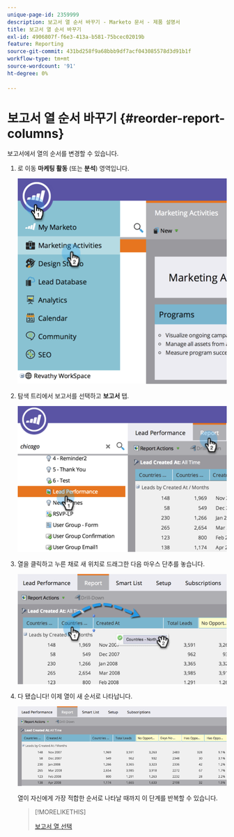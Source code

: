 ```yaml
---
unique-page-id: 2359999
description: 보고서 열 순서 바꾸기 - Marketo 문서 - 제품 설명서
title: 보고서 열 순서 바꾸기
exl-id: 4906807f-f6e3-413a-b581-75bcec02019b
feature: Reporting
source-git-commit: 431bd258f9a68bbb9df7acf043085578d3d91b1f
workflow-type: tm+mt
source-wordcount: '91'
ht-degree: 0%

---
```


# 보고서 열 순서 바꾸기 {#reorder-report-columns}

보고서에서 열의 순서를 변경할 수 있습니다.

1. 로 이동 **마케팅 활동** (또는 **분석**) 영역입니다.

   ![](assets/image2014-9-16-10-3a50-3a27.png)

1. 탐색 트리에서 보고서를 선택하고 **보고서** 탭.

   ![](assets/image2014-9-16-10-3a50-3a31.png)

1. 열을 클릭하고 누른 채로 새 위치로 드래그한 다음 마우스 단추를 놓습니다.

   ![](assets/image2014-9-16-10-3a50-3a34.png)

1. 다 됐습니다! 이제 열이 새 순서로 나타납니다.

   ![](assets/image2014-9-16-10-3a50-3a37.png)

   열이 자신에게 가장 적합한 순서로 나타날 때까지 이 단계를 반복할 수 있습니다.

   >[!MORELIKETHIS]
   >
   >[보고서 열 선택](/help/marketo/product-docs/reporting/basic-reporting/editing-reports/select-report-columns.md)
